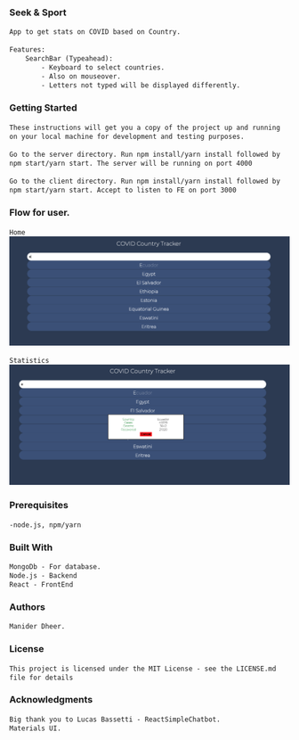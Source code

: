 ### Seek & Sport

```
App to get stats on COVID based on Country.

Features:
    SearchBar (Typeahead):
        - Keyboard to select countries.
        - Also on mouseover.
        - Letters not typed will be displayed differently.
```

### Getting Started

```
These instructions will get you a copy of the project up and running on your local machine for development and testing purposes.

Go to the server directory. Run npm install/yarn install followed by npm start/yarn start. The server will be running on port 4000

Go to the client directory. Run npm install/yarn install followed by npm start/yarn start. Accept to listen to FE on port 3000
```

### Flow for user.

`Home`
<img src="Screenshots/home.png" alt="home">

`Statistics`
<img src="Screenshots/Stats.png" alt="stats">

### Prerequisites

```
-node.js, npm/yarn
```

### Built With

```
MongoDb - For database.
Node.js - Backend
React - FrontEnd
```

### Authors

```
Manider Dheer.
```

### License

```
This project is licensed under the MIT License - see the LICENSE.md file for details
```

### Acknowledgments

```
Big thank you to Lucas Bassetti - ReactSimpleChatbot.
Materials UI.
```
